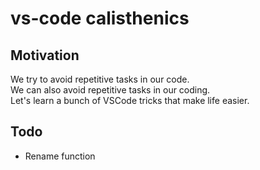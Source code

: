 # vs-code calisthenics

## Motivation

We try to avoid repetitive tasks in our code.  
We can also avoid repetitive tasks in our coding.  
Let's learn a bunch of VSCode tricks that make life easier.

## Todo

- Rename function